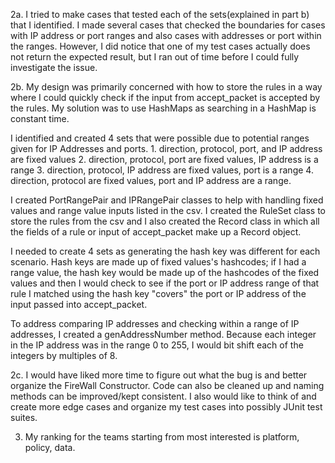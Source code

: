 
2a. I tried to make cases that tested each of the sets(explained in part b) that I identified. I made several cases that checked the boundaries for cases with IP address or port ranges and also cases with addresses or port within the ranges. However, I did notice that one of my test cases actually does not return the expected result, but I ran out of time before I could fully investigate the issue.

2b. My design was primarily concerned with how to store the rules in a way where I could quickly check if the input from accept_packet is accepted by the rules. My solution was to use HashMaps as searching in a HashMap is constant time.

I identified and created 4 sets that were possible due to potential ranges given for IP Addresses and ports. 1. direction, protocol, port, and IP address are fixed values 2. direction, protocol, port are fixed values, IP address is a range 3. direction, protocol, IP address are fixed values, port is a range 4. direction, protocol are fixed values, port and IP address are a range.

I created PortRangePair and IPRangePair classes to help with handling fixed values and range value inputs listed in the csv. I created the RuleSet class to store the rules from the csv and I also created the Record class in which all the fields of a rule or input of accept_packet make up a Record object.

I needed to create 4 sets as generating the hash key was different for each scenario. Hash keys are made up of fixed values's hashcodes; if I had a range value, the hash key would be made up of the hashcodes of the fixed values and then I would check to see if the port or IP address range of that rule I matched using the hash key "covers" the port or IP address of the input passed into accept_packet.

To address comparing IP addresses and checking within a range of IP addresses, I created a genAddressNumber method. Because each integer in the IP address was in the range 0 to 255, I would bit shift each of the integers by multiples of 8.

2c. I would have liked more time to figure out what the bug is and better organize the FireWall Constructor. Code can also be cleaned up and naming methods can be improved/kept consistent. I also would like to think of and create more edge cases and organize my test cases into possibly JUnit test suites.

3. My ranking for the teams starting from most interested is platform, policy, data.
